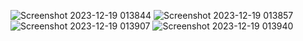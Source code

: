 ![Screenshot 2023-12-19 013844](https://github.com/adityagunale/Backroads/assets/121552299/e0f6d2ab-71b5-4349-8528-15b5bd114434)
![Screenshot 2023-12-19 013857](https://github.com/adityagunale/Backroads/assets/121552299/618c87b0-ed3d-4f15-a248-c4e6474439f0)
![Screenshot 2023-12-19 013907](https://github.com/adityagunale/Backroads/assets/121552299/621dc1de-101b-4046-bdde-923a952e65f2)
![Screenshot 2023-12-19 013940](https://github.com/adityagunale/Backroads/assets/121552299/f65dd2a5-6f7d-4caa-b9d3-4da080cee1b5)
